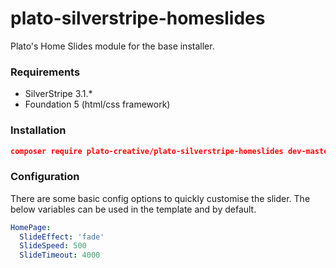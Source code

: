 # plato-silverstripe-homeslides
Plato's Home Slides module for the base installer.

### Requirements
+ SilverStripe 3.1.*
+ Foundation 5 (html/css framework)

### Installation
```json
composer require plato-creative/plato-silverstripe-homeslides dev-master
```

### Configuration
There are some basic config options to quickly customise the slider. The below variables can be used in the template and by default.
```yaml
HomePage:
  SlideEffect: 'fade'
  SlideSpeed: 500
  SlideTimeout: 4000
```
